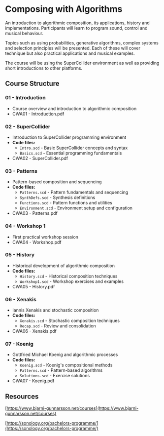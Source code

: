 # Composing with Algorithms

An introduction to algorithmic composition, its applications, history and
implementations. Participants will learn to program sound, control and
musical behaviour.

Topics such as using probabilities, generative algorithms, complex systems
and selection principles will be presented. Each of these will cover
technique but also practical applications and musical examples.

The course will be using the SuperCollider environment as well as
providing short introductions to other platforms.

## Course Structure

### 01 - Introduction
- Course overview and introduction to algorithmic composition
- CWA01 - Introduction.pdf

### 02 - SuperCollider
- Introduction to SuperCollider programming environment
- **Code files:**
  - `Intro.scd` - Basic SuperCollider concepts and syntax
  - `Basics.scd` - Essential programming fundamentals
- CWA02 - SuperCollider.pdf

### 03 - Patterns
- Pattern-based composition and sequencing
- **Code files:**
  - `Patterns.scd` - Pattern fundamentals and sequencing
  - `SynthDefs.scd` - Synthesis definitions
  - `Functions.scd` - Pattern functions and utilities
  - `Environment.scd` - Environment setup and configuration
- CWA03 - Patterns.pdf

### 04 - Workshop 1
- First practical workshop session
- CWA04 - Workshop.pdf

### 05 - History
- Historical development of algorithmic composition
- **Code files:**
  - `History.scd` - Historical composition techniques
  - `Workshop1.scd` - Workshop exercises and examples
- CWA05 - History.pdf

### 06 - Xenakis
- Iannis Xenakis and stochastic composition
- **Code files:**
  - `Xenakis.scd` - Stochastic composition techniques
  - `Recap.scd` - Review and consolidation
- CWA06 - Xenakis.pdf

### 07 - Koenig
- Gottfried Michael Koenig and algorithmic processes
- **Code files:**
  - `Koenig.scd` - Koenig's compositional methods
  - `Patterns.scd` - Pattern-based algorithms
  - `Solutions.scd` - Exercise solutions
- CWA07 - Koenig.pdf

## Resources

[https://www.bjarni-gunnarsson.net/courses](https://www.bjarni-gunnarsson.net/courses)

[https://sonology.org/bachelors-programme/](https://sonology.org/bachelors-programme/)